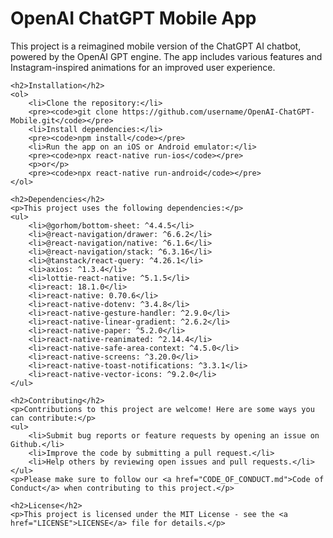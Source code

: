 <!DOCTYPE html>
<html>
<body>
	<h1>OpenAI ChatGPT Mobile App</h1>
	<p>This project is a reimagined mobile version of the ChatGPT AI chatbot, powered by the OpenAI GPT engine. The app includes various features and Instagram-inspired animations for an improved user experience.</p>
	
	<h2>Installation</h2>
	<ol>
		<li>Clone the repository:</li>
		<pre><code>git clone https://github.com/username/OpenAI-ChatGPT-Mobile.git</code></pre>
		<li>Install dependencies:</li>
		<pre><code>npm install</code></pre>
		<li>Run the app on an iOS or Android emulator:</li>
		<pre><code>npx react-native run-ios</code></pre>
		<p>or</p>
		<pre><code>npx react-native run-android</code></pre>
	</ol>

	<h2>Dependencies</h2>
	<p>This project uses the following dependencies:</p>
	<ul>
		<li>@gorhom/bottom-sheet: ^4.4.5</li>
		<li>@react-navigation/drawer: ^6.6.2</li>
		<li>@react-navigation/native: ^6.1.6</li>
		<li>@react-navigation/stack: ^6.3.16</li>
		<li>@tanstack/react-query: ^4.26.1</li>
		<li>axios: ^1.3.4</li>
		<li>lottie-react-native: ^5.1.5</li>
		<li>react: 18.1.0</li>
		<li>react-native: 0.70.6</li>
		<li>react-native-dotenv: ^3.4.8</li>
		<li>react-native-gesture-handler: ^2.9.0</li>
		<li>react-native-linear-gradient: ^2.6.2</li>
		<li>react-native-paper: ^5.2.0</li>
		<li>react-native-reanimated: ^2.14.4</li>
		<li>react-native-safe-area-context: ^4.5.0</li>
		<li>react-native-screens: ^3.20.0</li>
		<li>react-native-toast-notifications: ^3.3.1</li>
		<li>react-native-vector-icons: ^9.2.0</li>
	</ul>

	<h2>Contributing</h2>
	<p>Contributions to this project are welcome! Here are some ways you can contribute:</p>
	<ul>
		<li>Submit bug reports or feature requests by opening an issue on Github.</li>
		<li>Improve the code by submitting a pull request.</li>
		<li>Help others by reviewing open issues and pull requests.</li>
	</ul>
	<p>Please make sure to follow our <a href="CODE_OF_CONDUCT.md">Code of Conduct</a> when contributing to this project.</p>

	<h2>License</h2>
	<p>This project is licensed under the MIT License - see the <a href="LICENSE">LICENSE</a> file for details.</p>
</body>
</html>
